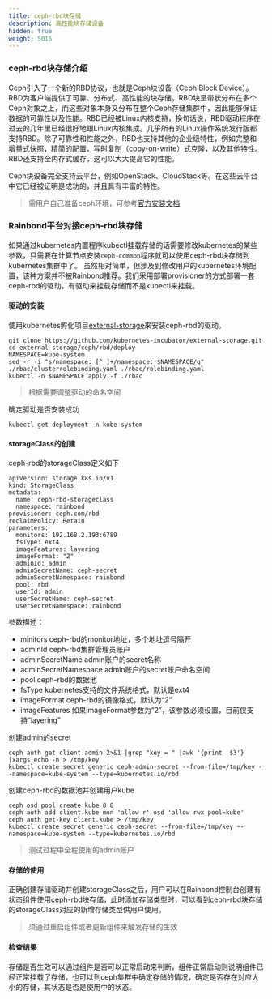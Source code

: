 ```yaml
---
title: ceph-rbd块存储
description: 高性能块存储设备
hidden: true
weight: 5015
---
```


### ceph-rbd块存储介绍

Ceph引入了一个新的RBD协议，也就是Ceph块设备（Ceph Block Device）。RBD为客户端提供了可靠、分布式、高性能的块存储。RBD块呈带状分布在多个Ceph对象之上，而这些对象本身又分布在整个Ceph存储集群中，因此能够保证数据的可靠性以及性能。RBD已经被Linux内核支持，换句话说，RBD驱动程序在过去的几年里已经很好地跟Linux内核集成。几乎所有的Linux操作系统发行版都支持RBD。除了可靠性和性能之外，RBD也支持其他的企业级特性，例如完整和增量式快照，精简的配置，写时复制（copy-on-write）式克隆，以及其他特性。RBD还支持全内存式缓存，这可以大大提高它的性能。

Ceph块设备完全支持云平台，例如OpenStack、CloudStack等。在这些云平台中它已经被证明是成功的，并且具有丰富的特性。

> 需用户自己准备ceph环境，可参考[官方安装文档](http://docs.ceph.com/docs/master/start/)


### Rainbond平台对接ceph-rbd块存储

如果通过kubernetes内置程序kubectl挂载存储的话需要修改kubernetes的某些参数，只需要在计算节点安装`ceph-common`程序就可以使用ceph-rbd块存储到kubernetes集群中了。
虽然相对简单，但涉及到修改用户的kubernetes环境配置，该种方案并不被Rainbond推荐。我们采用部署provisioner的方式部署一套ceph-rbd的驱动，有驱动来挂载存储而不是kubectl来挂载。

#### 驱动的安装

使用kubernetes孵化项目[external-storage](https://github.com/kubernetes-incubator/external-storage)来安装ceph-rbd的驱动。

```
git clone https://github.com/kubernetes-incubator/external-storage.git
cd external-storage/ceph/rbd/deploy
NAMESPACE=kube-system
sed -r -i "s/namespace: [^ ]+/namespace: $NAMESPACE/g" ./rbac/clusterrolebinding.yaml ./rbac/rolebinding.yaml
kubectl -n $NAMESPACE apply -f ./rbac
```

> 根据需要调整驱动的命名空间

确定驱动是否安装成功

```
kubectl get deployment -n kube-system
```


#### storageClass的创建

ceph-rbd的storageClass定义如下

```
apiVersion: storage.k8s.io/v1
kind: StorageClass
metadata:
  name: ceph-rbd-storageclass
  namespace: rainbond
provisioner: ceph.com/rbd
reclaimPolicy: Retain
parameters:
  monitors: 192.168.2.193:6789
  fsType: ext4
  imageFeatures: layering
  imageFormat: "2"
  adminId: admin
  adminSecretName: ceph-secret
  adminSecretNamespace: rainbond
  pool: rbd
  userId: admin
  userSecretName: ceph-secret
  userSecretNamespace: rainbond
```

参数描述：

- minitors
  ceph-rbd的monitor地址，多个地址逗号隔开
- adminId
  ceph-rbd集群管理员账户
- adminSecretName
   admin账户的secret名称
- adminSecretNamespace
   admin账户的secret账户命名空间
- pool
  ceph-rbd的数据池
- fsType
  kubernetes支持的文件系统格式，默认是ext4
- imageFormat
   ceph-rbd的镜像格式，默认为“2”
- imageFeatures
  如果imageFormat参数为“2”，该参数必须设置，目前仅支持“layering”

创建admin的secret

```
ceph auth get client.admin 2>&1 |grep "key = " |awk '{print  $3'} |xargs echo -n > /tmp/key
kubectl create secret generic ceph-admin-secret --from-file=/tmp/key --namespace=kube-system --type=kubernetes.io/rbd
```

创建ceph-rbd的数据池并创建用户kube

```
ceph osd pool create kube 8 8
ceph auth add client.kube mon 'allow r' osd 'allow rwx pool=kube'
ceph auth get-key client.kube > /tmp/key
kubectl create secret generic ceph-secret --from-file=/tmp/key --namespace=kube-system --type=kubernetes.io/rbd
```

> 测试过程中全程使用的admin账户

#### 存储的使用

正确创建存储驱动并创建storageClass之后，用户可以在Rainbond控制台创建有状态组件使用ceph-rbd块存储，此时添加存储类型时，可以看到ceph-rbd块存储的storageClass对应的新增存储类型供用户使用。

> 须通过重启组件或者更新组件来触发存储的生效

#### 检查结果

存储是否生效可以通过组件是否可以正常启动来判断，组件正常启动则说明组件已经正常挂载了存储，也可以到ceph集群中确定存储的情况，确定是否存在对应大小的存储，其状态是否是使用中的状态。
